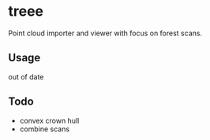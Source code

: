 # treee

Point cloud importer and viewer with focus on forest scans.

## Usage

out of date

## Todo

- convex crown hull
- combine scans